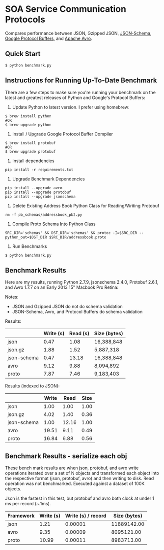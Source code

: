 # SOA Service Communication Protocols

Compares performance between JSON, Gzipped JSON, [JSON-Schema](http://json-schema.org/), [Google Protocol Buffers](https://developers.google.com/protocol-buffers/), and [Apache Avro](http://avro.apache.org/).

## Quick Start
```
$ python benchmark.py
```

## Instructions for Running Up-To-Date Benchmark
There are a few steps to make sure you're running your benchmark on the latest and greatest releases of Python and Google's Protocol Buffers:

1. Update Python to latest version. I prefer using homebrew:
  ```
  $ brew install python
  #OR
  $ brew upgrade python
  ```
1. Install / Upgrade Google Protocol Buffer Compiler
  ```
  $ brew install protobuf
  #OR
  $ brew upgrade protobuf
  ```
1. Install dependencies
  ```
  pip install -r requirements.txt
  ```
1. Upgrade Benchmark Dependencies
  ```
  pip install --upgrade avro
  pip install --upgrade protobuf
  pip install --upgrade jsonschema
  ```
1. Delete Existing Address Book Python Class for Reading/Writing Protobuf
  ```
  rm -f pb_schemas/addressbook_pb2.py
  ```
1. Compile Proto Schema Into Python Class
  ```
  SRC_DIR='schemas' && DST_DIR='schemas' && protoc -I=$SRC_DIR --python_out=$DST_DIR $SRC_DIR/addressbook.proto
  ```
1. Run Benchmarks
  ```
  $ python benchmark.py
  ```


## Benchmark Results
Here are my results, running Python 2.7.9, jsonschema 2.4.0, Protobuf 2.6.1, and Avro 1.7.7 on an Early 2013 15" Macbook Pro Retina:

Notes:
  - JSON and Gzipped JSON do not do schema validation
  - JSON-Schema, Avro, and Protocol Buffers do schema validation
  

Results:

|            | Write (s) | Read (s) | Size (bytes) |
|------------| ----------|----------|--------------|
|json        | 0.47      | 1.08     | 16,388,848   |
|json.gz     | 1.88      | 1.52     | 5,887,318    |
|json-schema | 0.47      | 13.18    | 16,388,848   |
|avro        | 9.12      | 9.88     | 8,094,892    |
|proto       | 7.87      | 7.46     | 9,183,403    |
    
    
    
Results (indexed to JSON):

|            | Write | Read  | Size |
|------------| ------|-------|------|
|json        | 1.00  | 1.00  | 1.00 |
|json.gz     | 4.02  | 1.40  | 0.36 |
|json-schema | 1.00  | 12.16 | 1.00 |
|avro        | 19.51 | 9.11  | 0.49 |
|proto       | 16.84 | 6.88  | 0.56 |


## Benchmark Results - serialize each obj

These bench mark results are when json, protobuf, and avro write operations iterated over a set of N objects and transformed each object into the respective format (json, protobuf, avro) and then writing to disk. Read operation was not benchmarked. Executed against a dataset of 100K objects. 

Json is the fastest in this test, but protobuf and avro both clock at under 1 ms per record (~.1ms).


| Framework | Write (s) | Write (s) / record | Size (bytes) |
|-----------|-----------|--------------------|--------------|
| json      | 1.21      | 0.00001            | 11889142.00  |
| avro      | 9.35      | 0.00009            | 8095121.00   |
| proto     | 10.99     | 0.00011            | 8983713.00   |



